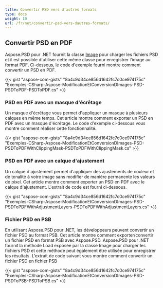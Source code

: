 ```yaml
---
title: Convertir PSD vers d'autres formats
type: docs
weight: 10
url: /fr/net/convertir-psd-vers-dautres-formats/
---
```



## **Convertir PSD en PDF**


Aspose.PSD pour .NET fournit la classe [Image](https://reference.aspose.com/psd/net/aspose.psd/image) pour charger les fichiers PSD et il est possible d'utiliser cette même classe pour enregistrer l'image au format PDF. Ci-dessous, le code d'exemple fourni montre comment convertir un PSD en PDF.



{{< gist "aspose-com-gists" "8a4c9d34ce856d1642fc7c0ce974175c" "Exemples-CSharp-Aspose-ModificationEtConversionDImages-PSD-PSDToPDF-PSDToPDF.cs" >}}
### **PSD en PDF avec un masque d'écrêtage**


Un masque d'écrêtage vous permet d'appliquer un masque à plusieurs calques en même temps. Cet article montre comment exporter un PSD en PDF avec un masque d'écrêtage. Le code d'exemple ci-dessous vous montre comment réaliser cette fonctionnalité.


{{< gist "aspose-com-gists" "8a4c9d34ce856d1642fc7c0ce974175c" "Exemples-CSharp-Aspose-ModificationEtConversionDImages-PSD-PSDToPDFWithClippingMask-PSDToPDFWithClippingMask.cs" >}}
### **PSD en PDF avec un calque d'ajustement**


Un calque d'ajustement permet d'appliquer des ajustements de couleur et de tonalité à votre image sans modifier de manière permanente les valeurs de pixel. Cet article montre comment exporter un PSD en PDF avec le calque d'ajustement. L'extrait de code est fourni ci-dessous.

{{< gist "aspose-com-gists" "8a4c9d34ce856d1642fc7c0ce974175c" "Exemples-CSharp-Aspose-ModificationEtConversionDImages-PSD-PSDToPDFWithAdjustmentLayers-PSDToPDFWithAdjustmentLayers.cs" >}}
### **Fichier PSD en PSB**


En utilisant Aspose.PSD pour .NET, les développeurs peuvent convertir un fichier PSD au format PSB. Cet article montre comment exporter/convertir un fichier PSD en format PSB avec Aspose.PSD. Aspose.PSD pour .NET fournit la méthode Load exposée par la classe Image pour charger les fichiers PSD et cette méthode peut également être utilisée pour enregistrer les résultats. L'extrait de code suivant vous montre comment convertir un fichier PSD en fichier PSB

{{< gist "aspose-com-gists" "8a4c9d34ce856d1642fc7c0ce974175c" "Exemples-CSharp-Aspose-ModificationEtConversionDImages-PSD-PSDToPSB-PSDToPSB.cs" >}}



